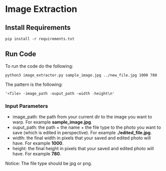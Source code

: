 # Image Extraction

## Install Requirements
```
pip install -r requirements.txt
```

## Run Code
To run the code do the following:

```
python3 image_extractor.py sample_image.jpg ../new_file.jpg 1000 780
```

The pattern is the following:

``'<file> -image_path -ouput_path -width -height\n'``

### Input Parameters
- image_path: the path from your current dir to the image you want to warp. For example **sample_image.jpg**.
- ouput_path: the path + the name + the file type to the photo you want to save (which is edited in perspective). For example **./edited_file.jpg**.
- width: the final width in pixels that your saved and edited photo will have. For example **1000**.
- height: the final height in pixels that your saved and edited photo will have. For example **780**.


Notice: The file type should be jpg or png.